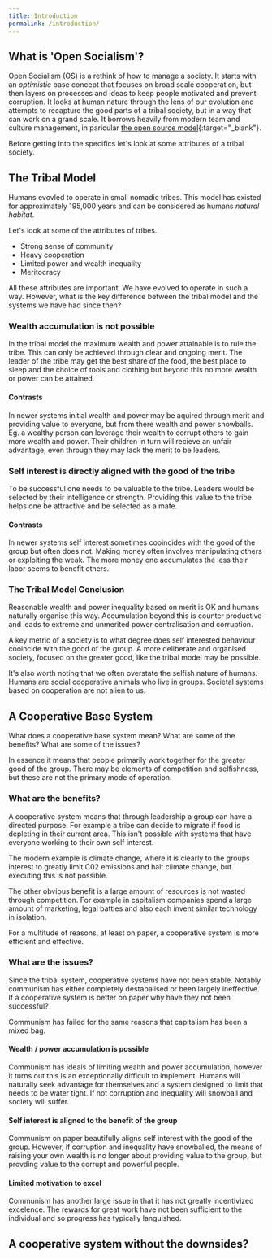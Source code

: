 ```yaml
---
title: Introduction
permalink: /introduction/
---
```

## What is 'Open Socialism'?

Open Socialism (OS) is a rethink of how to manage a society. It starts with an *optimistic* base concept that focuses on broad scale cooperation, but then layers on processes and ideas to keep people motivated and prevent corruption. It looks at human nature through the lens of our evolution and attempts to recapture the good parts of a tribal society, but in a way that can work on a grand scale. It borrows heavily from modern team and culture management, in paricular [the open source model](https://en.wikipedia.org/wiki/Open-source_model){:target="_blank"}.

Before getting into the specifics let's look at some attributes of a tribal society.

## The Tribal Model

Humans evovled to operate in small nomadic tribes. This model has existed for approximately 195,000 years and can be considered as humans *natural habitat*.

Let's look at some of the attributes of tribes.

* Strong sense of community
* Heavy cooperation
* Limited power and wealth inequality
* Meritocracy

All these attributes are important. We have evolved to operate in such a way. However, what is the key difference between the tribal model and the systems we have had since then?

### Wealth accumulation is not possible

In the tribal model the maximum wealth and power attainable is to rule the tribe. This can only be achieved through clear and ongoing merit. The leader of the tribe may get the best share of the food, the best place to sleep and the choice of tools and clothing but beyond this no more wealth or power can be attained.

#### Contrasts

In newer systems initial wealth and power may be aquired through merit and providing value to everyone, but from there wealth and power snowballs. Eg. a wealthy person can leverage their wealth to corrupt others to gain more wealth and power. Their children in turn will recieve an unfair advantage, even through they may lack the merit to be leaders.

### Self interest is directly aligned with the good of the tribe

To be successful one needs to be valuable to the tribe. Leaders would be selected by their intelligence or strength. Providing this value to the tribe helps one be attractive and be selected as a mate.

#### Contrasts

In newer systems self interest sometimes cooincides with the good of the group but often does not. Making money often involves manipulating others or exploiting the weak. The more money one accumulates the less their labor seems to benefit others.

### The Tribal Model Conclusion

Reasonable wealth and power inequality based on merit is OK and humans naturally organise this way. Accumulation beyond this is counter productive and leads to extreme and unmerited power centralisation and corruption.

A key metric of a society is to what degree does self interested behaviour cooincide with the good of the group. A more deliberate and organised society, focused on the greater good, like the tribal model may be possible.

It's also worth noting that we often overstate the selfish nature of humans. Humans are social cooperative animals who live in groups. Societal systems based on cooperation are not alien to us.

## A Cooperative Base System

What does a cooperative base system mean? What are some of the benefits? What are some of the issues?

In essence it means that people primarily work together for the greater good of the group. There may be elements of competition and selfishness, but these are not the primary mode of operation.

### What are the benefits?

A cooperative system means that through leadership a group can have a directed purpose. For example a tribe can decide to migrate if food is depleting in their current area. This isn't possible with systems that have everyone working to their own self interest.

The modern example is climate change, where it is clearly to the groups interest to greatly limit C02 emissions and halt climate change, but executing this is not possible.

The other obvious benefit is a large amount of resources is not wasted through competition. For example in capitalism companies spend a large amount of marketing, legal battles and also each invent similar technology in isolation.

For a multitude of reasons, at least on paper, a cooperative system is more efficient and effective.

### What are the issues?

Since the tribal system, cooperative systems have not been stable. Notably communism has either completely destabalised or been largely ineffective. If a cooperative system is better on paper why have they not been successful?

Communism has failed for the same reasons that capitalism has been a mixed bag.

#### Wealth / power accumulation is possible

Communism has ideals of limiting wealth and power accumulation, however it turns out this is an exceptionally difficult to implement. Humans will naturally seek advantage for themselves and a system designed to limit that needs to be water tight. If not corruption and inequality will snowball and society will suffer.

#### Self interest is aligned to the benefit of the group

Communism on paper beautifully aligns self interest with the good of the group. However, if corruption and inequality have snowballed, the means of raising your own wealth is no longer about providing value to the group, but provding value to the corrupt and powerful people.

#### Limited motivation to excel

Communism has another large issue in that it has not greatly incentivized excelence. The rewards for great work have not been sufficient to the individual and so progress has typically languished.

## A cooperative system without the downsides?
